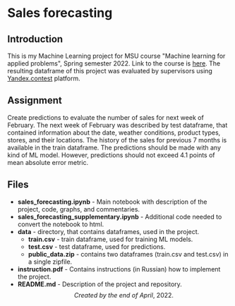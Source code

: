 # Sales forecasting

## Introduction
This is my Machine Learning project for MSU course "Machine learning for applied problems", Spring semester 2022.
Link to the course is [here](https://github.com/MSUcourses/Data-Analysis-with-Python/tree/main/Machine%20Learning). 
The resulting dataframe of this project was evaluated by supervisors using <a href="https://contest.yandex.ru/">Yandex.contest</a> platform.

## Assignment
Create predictions to evaluate the number of sales for next week of February. The next week of February was described by test dataframe, that contained information about the date, weather conditions, product types, stores, and their locations. The history of the sales for previous 7 months is available in the train dataframe. The predictions should be made with any kind of ML model. However, predictions should not exceed 4.1 points of mean absolute error metric.


## Files
- **sales_forecasting.ipynb** - Main notebook with description of the project, code, graphs, and commentaries.
- **sales_forecasting_supplementary.ipynb** - Additional code needed to convert the notebook to html.
- **data** - directory, that contains dataframes, used in the project.
    -  **train.csv** - train dataframe, used for training ML models.
    -  **test.csv** - test dataframe, used for predictions.
    -  **public_data.zip** - contains two dataframes (train.csv and test.csv) in a single zipfile.
- **instruction.pdf** - Contains instructions (in Russian) how to implement the project.
- **README.md** - Description of the project and repository.
$$ $$
$$Created\ by\ the\ end\ of\ April,\ 2022.$$
